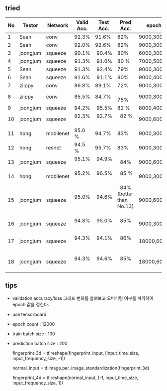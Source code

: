 ## tried
|  No | Testor  | Network | Valid Acc.|Test Acc. | Pred Acc.| epoch      | Learning Rate   | Batch | Optimizer  | win_stride|win_size  | time_shift|sample_rate  |back_vol.|back_freq.|dct_coef.|train_data                |test_data|
|-----|---------|---------|---------- |----------|----------|--------------|---------------|-------|----------|----------|----------|-----------|-------------|---------|----------|---------|---------------------------|------------|
|  1  | Sean    |  conv   |  92.3%    |   91.6%  |   82%    | 9000,3000  | 0.001,0.0001    | 100   | Momentum   |  10       |   30     | 100       |  16000      |  0.3    |  0.8     |   40    |   speech_dataset         |    audio    |
|  2  | Sean    |  conv   |  92.0%    |   92.6%  |   82%    | 9000,3000  | 0.002,0.0003    | 100   | Momentum   |  10       |   30     | 100       |  16000      |  0.3    |  0.8     |   40    |   speech_dataset         |    audio    |
|  3  | joongjum| squeeze |  90.1%    |  90.4%   |   80%    | 6000,3000  | 0.001,0.0001    | 100   | RMSProp    |  10       |   30     | 100       |  16000      |  0.3    |  0.9     |   40    |   speech_dataset         |    audio    |
|  4  | joongjum| squeeze |  91.3%    |  91.0%   |   80 %    | 7000,5000  | 0.001,0.0001   | 100   | RMSProp    |  10       |   30     | 100       |  16000      |  0.1    |  0.8    |   40    |   speech_dataset        |    audio    |
|  5  | Sean    | squeeze |  91.3%    |  92.4%   |   79%    | 9000,3000  | 0.001,0.0001    | 100   | Adam       |  10       |   30     | 100       |  16000      |  0.1    |  0.7     |   40    |   speech_dataset         |    audio    |
|  6  | Sean    | squeeze |  91.6%    |  91.1%   |   80%    | 9000,4000  | 0.001,0.0001    | 100   | Adam       |  10       |   30     | 100       |  16000      |  0.3    |  0.9     |   40    |   speech_dataset         |    audio    |
|  7  | ziippy  | conv    |  86.8%   |  89.1%   |     72%   |   9000,3000 | 0.001,0.0001  | 100   | RMSProp    |  10       |   30     |  0        |  16000      |  0.1    |  0.8    |   40    |   speech_dataset_1200    |    audio_1200   |
|  8  | ziippy  | conv    |  85.5%   |  84.7%   |     75%   |   9000,3000 | 0.001,0.0001   | 100   | RMSProp    |  10       |   30     |  0        |  16000      |  0.1    |  0.8    |   40    |   speech_dataset_shift   |    audio        |
|  9  | joongjum| squeeze |  94.2%   |  95.5%   |   82 %    | 8000,4000  | 0.001,0.0001    | 100   | RMSProp    |  10       |   30     | 100       |  16000      |  0.1    |  0.8    |   40    |   speech_dataset         |    audio    |
|  10 | joongjum| squeeze |  92.3%   |  92.7%   |   82 %    | 9000,6000  | 0.001,0.0001    | 100   | Momentum    |  10       |   30     | 100       |  16000      |  0.2    |  0.8    |   40    |   speech_dataset_shift  |    audio    |
| 11  | hong  | mobilenet    |   95.0 %  |   94.7%   |   83%    | 9000,3000 |   0.002,0.0001  |   50  | Momentum  |   10   |   30     | 100       |  16000      |  0.3    |  0.8    |   40    |   speech_dataset         |   audio     |
| 12  | hong  | resnet    |   94.5 %  |   95.7%   |   83%    | 9000,3000 |   0.002,0.0001  |   50  | Momentum    |   10      |   30     | 100       |  16000      |  0.3    |  0.8    |   40    |   speech_dataset         |   audio     |      
|  13 | joongjum| squeeze |  95.1%   |  94.9%   |   84%    | 9000,6000  | 0.001,0.0001    | 100   | Adam    |  10       |   30     | 100       |  16000      |  0.2    |  0.8    |   40    |   speech_dataset_shift  |    audio    |
|  14 | hong| mobilenet |  95.2%   |  96.5%   |   85 %    | 9000,3000  | 0.003,0.0001    | 50   | RMSProp    |  10       |   30     | 100       |  16000      |  0.3    |  0.8    |   40    |   speech_dataset  |    audio    |
|  15 | joongjum| squeeze |  95.0%   |  94.6%   |   84%(better than No.13)    | 9000,6000  | 0.001,0.0001    | 100   | Adam    |  10       |   30     | 100       |  16000      |  0.3    |  0.8    |   40    |   speech_dataset_shift  |    audio    |
|  16 | joongjum| squeeze |  94.8%   |  95.0%   |   85%    | 9000,3000  | 0.001,0.0001    | 100   | Adam    |  10       |   30     | 100       |  16000      |  0.3    |  0.8    |   40    |   speech_dataset_shift  |    audio    |
|  17 | joongjum| squeeze |  94.3%   |  94.1%   |   86%    | 18000,6000  | 0.001,0.0001    | 100   | Adam    |  10       |   30     | 100       |  16000      |  0.3    |  0.8    |   40    |   speech_dataset_shift_gain_  |    audio    |
|  18 | joongjum| squeeze |  94.3%   |  94.6%   |   85%    | 18000,6000  | 0.001,0.0001    | 100   | Adam    |  10       |   30     | 100       |  16000      |  0.3    |  0.7    |   40    |   speech_dataset_shift_gain_  |    audio    |


## tips
- validation accuracy/loss 그래프 변화를 살펴보고 오버피팅 여부를 파악하여 epoch 값을 정한다.
- use tensorboard
- epoch count : 12000
- train batch size : 100
- prediction batch size : 200


  fingerprint_3d = tf.reshape(fingerprint_input, [input_time_size, input_frequency_size, -1])

  normal_input = tf.image.per_image_standardization(fingerprint_3d)

  fingerprint_4d = tf.reshape(normal_input, [-1, input_time_size, input_frequency_size, 1])
